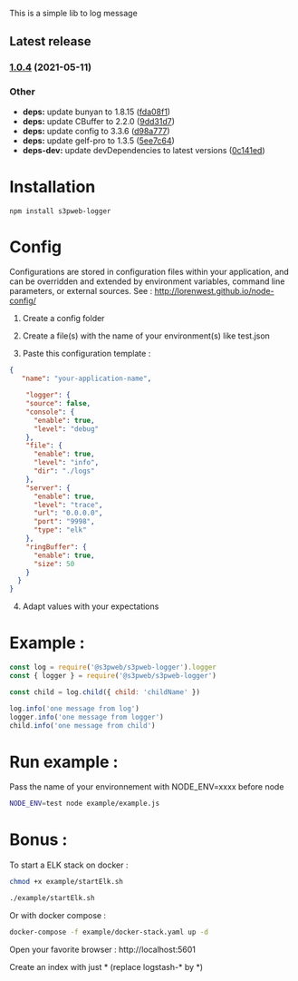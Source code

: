This is a simple lib to log message

## Latest release

### [1.0.4](https://github.com/s3pweb/s3pweb-logger/compare/v1.0.3...v1.0.4) (2021-05-11)

### Other

* **deps:** update bunyan to 1.8.15 ([fda08f1](https://github.com/s3pweb/s3pweb-logger/commit/fda08f1111f0fc92343866eaea83d4a1e814de6c))
* **deps:** update CBuffer to 2.2.0 ([9dd31d7](https://github.com/s3pweb/s3pweb-logger/commit/9dd31d7f826efc6404ce8fca4654ad06cb293e06))
* **deps:** update config to 3.3.6 ([d98a777](https://github.com/s3pweb/s3pweb-logger/commit/d98a777287addf418b862a740962fb0ad54c0f16))
* **deps:** update gelf-pro to 1.3.5 ([5ee7c64](https://github.com/s3pweb/s3pweb-logger/commit/5ee7c6438009b3ab92ac37c7b1e8ad9f7766d75a))
* **deps-dev:** update devDependencies to latest versions ([0c141ed](https://github.com/s3pweb/s3pweb-logger/commit/0c141ed97ffe5aea1467e3c2579959562ba21772))

# Installation

    npm install s3pweb-logger

# Config

Configurations are stored in configuration files within your application, and can be overridden and extended by environment variables, command line parameters, or external sources. See : http://lorenwest.github.io/node-config/

1. Create a config folder

2. Create a file(s) with the name of your environment(s) like test.json 

3. Paste this configuration template :

```json
{
   "name": "your-application-name",

    "logger": {
    "source": false,
    "console": {
      "enable": true,
      "level": "debug"
    },
    "file": {
      "enable": true,
      "level": "info",
      "dir": "./logs"
    },
    "server": {
      "enable": true,
      "level": "trace",
      "url": "0.0.0.0",
      "port": "9998",
      "type": "elk"
    },
    "ringBuffer": {
      "enable": true,
      "size": 50
    }
  }
}
```

4. Adapt values with your expectations


# Example :

```js
const log = require('@s3pweb/s3pweb-logger').logger
const { logger } = require('@s3pweb/s3pweb-logger')

const child = log.child({ child: 'childName' })

log.info('one message from log')
logger.info('one message from logger')
child.info('one message from child')
```

# Run example :

Pass the name of your environnement with NODE_ENV=xxxx before node

```bash
NODE_ENV=test node example/example.js
```

# Bonus :

To start a ELK stack on docker :

```bash
chmod +x example/startElk.sh 

./example/startElk.sh
```

Or with docker compose :
```bash
docker-compose -f example/docker-stack.yaml up -d
```

Open your favorite browser : http://localhost:5601

Create an index with just * (replace logstash-* by *)
